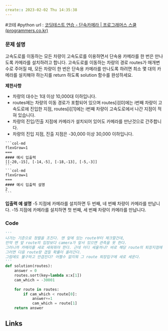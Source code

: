 ```yaml
---
create:: 2023-02-02 Thu 14:35:38
---
```

#코테  #python 
url : [코딩테스트 연습 - 단속카메라 | 프로그래머스 스쿨 (programmers.co.kr)](https://school.programmers.co.kr/learn/courses/30/lessons/42884)
### 문제 설명
고속도로를 이동하는 모든 차량이 고속도로를 이용하면서 단속용 카메라를 한 번은 만나도록 카메라를 설치하려고 합니다.
고속도로를 이동하는 차량의 경로 routes가 매개변수로 주어질 때, 모든 차량이 한 번은 단속용 카메라를 만나도록 하려면 최소 몇 대의 카메라를 설치해야 하는지를 return 하도록 solution 함수를 완성하세요.

**제한사항**
-   차량의 대수는 1대 이상 10,000대 이하입니다.
-   routes에는 차량의 이동 경로가 포함되어 있으며 routes[i][0]에는 i번째 차량이 고속도로에 진입한 지점, routes[i][1]에는 i번째 차량이 고속도로에서 나간 지점이 적혀 있습니다.
-   차량의 진입/진출 지점에 카메라가 설치되어 있어도 카메라를 만난것으로 간주합니다.
-   차량의 진입 지점, 진출 지점은 -30,000 이상 30,000 이하입니다.

````col
```col-md
flexGrow=1
===
#### 예시 입출력
[[-20,-15], [-14,-5], [-18,-13], [-5,-3]]
```
```col-md
flexGrow=1
===
#### 예시 입출력 설명
2
```
````
**입출력 예 설명**
-5 지점에 카메라를 설치하면 두 번째, 네 번째 차량이 카메라를 만납니다.
-15 지점에 카메라를 설치하면 첫 번째, 세 번째 차량이 카메라를 만납니다.
### Code
```python
'''
나가는 기준으로 정렬을 조진다. 맨 앞에 있는 route부터 체크할건데,
만약 맨 앞 route의 입장보다 camera가 앞서 있으면 관측을 못 한다.
그러니까 카메라를 새로 세워줘야 한다. 근데 어디 세울꺼냐? 바로 해당 route의 퇴장지점에 세운다.
그러면 다음 route랑 겹칠 확률이 올라간다. 
그럼에도 불구하고 안겹친다? 어쩔수 없지뭐 그 route 퇴장입구에 새로 세운다.
'''
def solution(routes):
    answer = 0
    routes.sort(key=lambda x:x[1])
    cam_which = -30001
    
    for route in routes:
        if cam_which < route[0]:
            answer+=1
            cam_which = route[1]
    return answer
```

## Links
